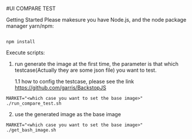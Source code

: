 #UI COMPARE TEST

Getting Started
Please makesure you have Node.js, and the node package manager yarn/npm:
```apple js

npm install

```

Execute scripts:

1. run generate the image at the first time, the parameter is that which testcase(Actually they are some json file) you want to test.

    1.1 how to config the testcase, please see the  link 
    https://github.com/garris/BackstopJS

```apple js shell
MARKET="<which case you want to set the base image>" ./run_compare_test.sh 
```
2. use the generated image as the base image

```apple js shell
MARKET="<which case you want to set the base image>" ./get_bash_image.sh  

```
